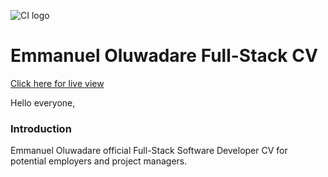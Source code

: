![CI logo](https://codeinstitute.s3.amazonaws.com/fullstack/ci_logo_small.png)

# Emmanuel Oluwadare Full-Stack CV 

[Click here for live view](https://emmy-dare274.github.io/EmmanuelFullStack-resume/)


Hello everyone,

### Introduction
Emmanuel Oluwadare official Full-Stack Software Developer CV for potential employers and project managers.
